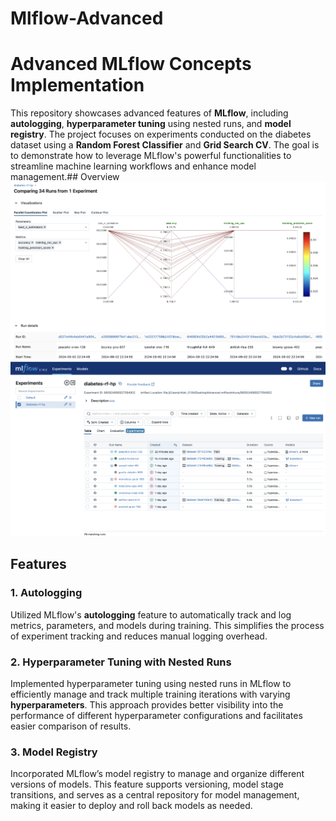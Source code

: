 
# Mlflow-Advanced

# Advanced MLflow Concepts Implementation
This repository showcases advanced features of **MLflow**, including **autologging**, **hyperparameter tuning** using nested runs, and **model registry**. The project focuses on experiments conducted on the diabetes dataset using a **Random Forest Classifier** and **Grid Search CV**. The goal is to demonstrate how to leverage MLflow's powerful functionalities to streamline machine learning workflows and enhance model management.## Overview
![mlflow_experiment](compare.png)
![mlflow_experiment](experiment.png)
## Features
### 1. Autologging
Utilized MLflow's **autologging** feature to automatically track and log metrics, parameters, and models during training. This simplifies the process of experiment tracking and reduces manual logging overhead.
### 2. Hyperparameter Tuning with Nested Runs
Implemented hyperparameter tuning using nested runs in MLflow to efficiently manage and track multiple training iterations with varying **hyperparameters**. This approach provides better visibility into the performance of different hyperparameter configurations and facilitates easier comparison of results.
### 3. Model Registry
Incorporated MLflow’s model registry to manage and organize different versions of models. This feature supports versioning, model stage transitions, and serves as a central repository for model management, making it easier to deploy and roll back models as needed.

